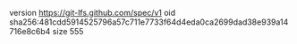version https://git-lfs.github.com/spec/v1
oid sha256:481cdd5914525796a57c711e7733f64d4eda0ca2699dad38e939a14716e8c6b4
size 555
